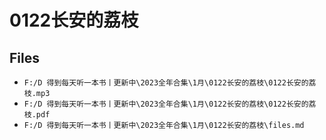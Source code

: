 # 0122长安的荔枝

## Files

- `F:/D 得到每天听一本书丨更新中\2023全年合集\1月\0122长安的荔枝\0122长安的荔枝.mp3`
- `F:/D 得到每天听一本书丨更新中\2023全年合集\1月\0122长安的荔枝\0122长安的荔枝.pdf`
- `F:/D 得到每天听一本书丨更新中\2023全年合集\1月\0122长安的荔枝\files.md`
